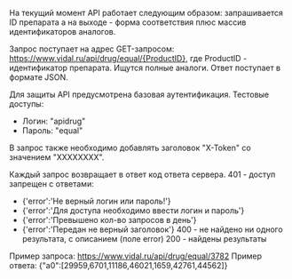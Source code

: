 На текущий момент API работает следующим образом: запрашивается ID препарата а на выходе - форма соответствия плюс массив идентификаторов аналогов.

Запрос поступает на адрес GET-запросом: https://www.vidal.ru/api/drug/equal/{ProductID}, где ProductID - идентификатор препарата. Ищутся полные аналоги.
Ответ поступает в формате JSON.

Для защиты API предусмотрена базовая аутентификация.
Тестовые доступы:
  * Логин: "apidrug"
  * Пароль: "equal"

В запрос также необходимо добавлять заголовок "X-Token" со значением "XXXXXXXX".

Каждый запрос возвращает в ответ код ответа сервера.
401 - доступ запрещен c ответами:
* {'error':'Не верный логин или пароль!'}
* {'error':'Для доступа необходимо ввести логин и пароль'}
* {'error':'Превышено кол-во запросов в день'}
* {'error':'Передан не верный заголовок'}
400 - не найдено ни одного результата, с описанием (поле error)
200 - найдены результаты

Пример запроса: https://www.vidal.ru/api/drug/equal/3782
Пример ответа: {"a0":[29959,6701,11186,46021,1659,42761,44562]}